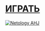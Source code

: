 # [ИГРАТЬ](https://johnnystorm19.github.io/ahj-EVENT-task_1/)

[![Netology AHJ](https://github.com/JohnnyStorm19/ahj-EVENT-task_1/actions/workflows/web.yml/badge.svg)](https://github.com/JohnnyStorm19/ahj-EVENT-task_1/actions/workflows/web.yml)

